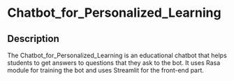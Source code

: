 # Chatbot_for_Personalized_Learning

## Description 
The Chatbot_for_Personalized_Learning is an educational chatbot that helps students to get answers to questions that they ask to the bot. It uses Rasa module for training the bot and uses Streamlit for the front-end part.
